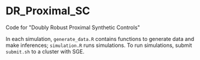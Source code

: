 # DR_Proximal_SC
Code for "Doubly Robust Proximal Synthetic Controls"

In each simulation, `generate_data.R` contains functions to generate data and make inferences; `simulation.R` runs simulations. To run simulations, submit `submit.sh` to a cluster with SGE.
